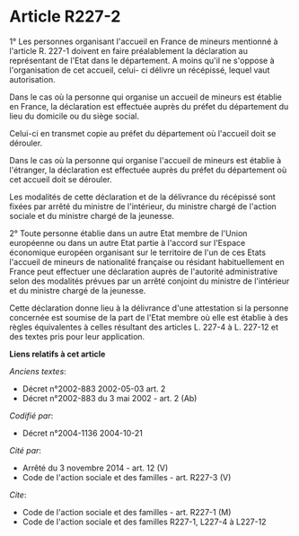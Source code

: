 # Article R227-2

1° Les personnes organisant l'accueil en France de mineurs mentionné à l'article R. 227-1 doivent en faire préalablement la
déclaration au représentant de l'Etat dans le département. A moins qu'il ne s'oppose à l'organisation de cet accueil, celui-
ci délivre un récépissé, lequel vaut autorisation.

Dans le cas où la personne qui organise un accueil de mineurs est établie en France, la déclaration est effectuée auprès du
préfet du département du lieu du domicile ou du siège social.

Celui-ci en transmet copie au préfet du département où l'accueil doit se dérouler.

Dans le cas où la personne qui organise l'accueil de mineurs est établie à l'étranger, la déclaration est effectuée auprès du
préfet du département où cet accueil doit se dérouler.

Les modalités de cette déclaration et de la délivrance du récépissé sont fixées par arrêté du ministre de l'intérieur, du
ministre chargé de l'action sociale et du ministre chargé de la jeunesse.

2° Toute personne établie dans un autre Etat membre de l'Union européenne ou dans un autre Etat partie à l'accord sur
l'Espace économique européen organisant sur le territoire de l'un de ces Etats l'accueil de mineurs de nationalité française
ou résidant habituellement en France peut effectuer une déclaration auprès de l'autorité administrative selon des modalités
prévues par un arrêté conjoint du ministre de l'intérieur et du ministre chargé de la jeunesse.

Cette déclaration donne lieu à la délivrance d'une attestation si la personne concernée est soumise de la part de l'Etat
membre où elle est établie à des règles équivalentes à celles résultant des articles L. 227-4 à L. 227-12 et des textes pris
pour leur application.

**Liens relatifs à cet article**

_Anciens textes_:

  - Décret n°2002-883 2002-05-03 art. 2
  - Décret n°2002-883 du 3 mai 2002 - art. 2 (Ab)

_Codifié par_:

  - Décret n°2004-1136 2004-10-21

_Cité par_:

  - Arrêté du 3 novembre 2014 - art. 12 (V)
  - Code de l'action sociale et des familles - art. R227-3 (V)

_Cite_:

  - Code de l'action sociale et des familles - art. R227-1 (M)
  - Code de l'action sociale et des familles R227-1, L227-4 à L227-12
